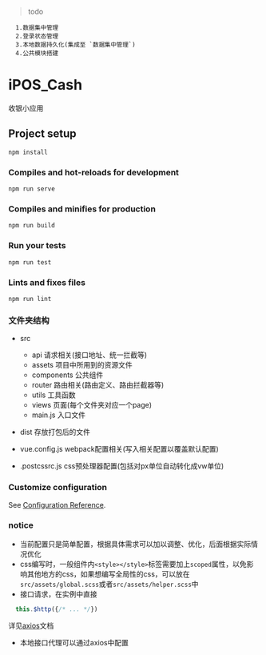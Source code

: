 > todo
```
  1.数据集中管理
  2.登录状态管理
  3.本地数据持久化(集成至 `数据集中管理`)
  4.公共模块搭建
```

# iPOS_Cash
收银小应用

## Project setup
```
npm install
```

### Compiles and hot-reloads for development
```
npm run serve
```

### Compiles and minifies for production
```
npm run build
```

### Run your tests
```
npm run test
```

### Lints and fixes files
```
npm run lint
```

### 文件夹结构
+ src 
  + api
  请求相关(接口地址、统一拦截等)
  + assets 
  项目中所用到的资源文件
  + components
  公共组件
  + router
  路由相关(路由定义、路由拦截器等)
  + utils
  工具函数
  + views
  页面(每个文件夹对应一个page)
  + main.js
  入口文件

+ dist
存放打包后的文件

+ vue.config.js
webpack配置相关(写入相关配置以覆盖默认配置)
+ .postcssrc.js
css预处理器配置(包括对px单位自动转化成vw单位)

### Customize configuration
See [Configuration Reference](https://cli.vuejs.org/config/).

### notice
+ 当前配置只是简单配置，根据具体需求可以加以调整、优化，后面根据实际情况优化
+ css编写时，一般组件内`<style></style>`标签需要加上`scoped`属性，以免影响其他地方的css，如果想编写全局性的css，可以放在`src/assets/global.scss`或者`src/assets/helper.scss`中
+ 接口请求，在实例中直接
``` javascript
  this.$http({/* ... */})
```
详见[axios](https://www.kancloud.cn/yunye/axios/234845)文档
+ 本地接口代理可以通过axios中配置